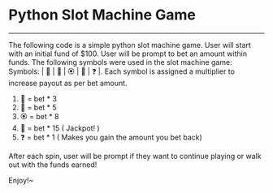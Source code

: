 # Python Slot Machine Game
____________________________

The following code is a simple python slot machine game. User will start with an initial fund of $100. User will be prompt to bet an amount within funds. The following symbols were used in the slot machine game:
Symbols: | 🍬 | 🍓 | 🏵️  | 🧡 | ❓ |. Each symbol is assigned a multiplier to increase payout as per bet amount. 
1. 🍬 =  bet * 3
2. 🍓 =  bet * 5
3. 🏵️ =  bet * 8
4. 🧡 =  bet * 15 ( Jackpot! )
5. ❓ =  bet * 1  ( Makes you gain the amount you bet back)

After each spin, user will be prompt if they want to continue playing or walk out with the funds earned! 

Enjoy!~

